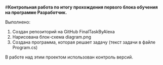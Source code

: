 #**Контрольная работа по итогу прохождения первого блока обучения на программе Разработчик.**

Выполнено:

1. Создан репозиторий на GitHub FinalTaskByAlexa
2. Нарисована блок-схема diagram.png
3. Создана программа, которая решает задачу (текст задачи в файле Program.cs)

В работе над этим проектом использован контроль версий.